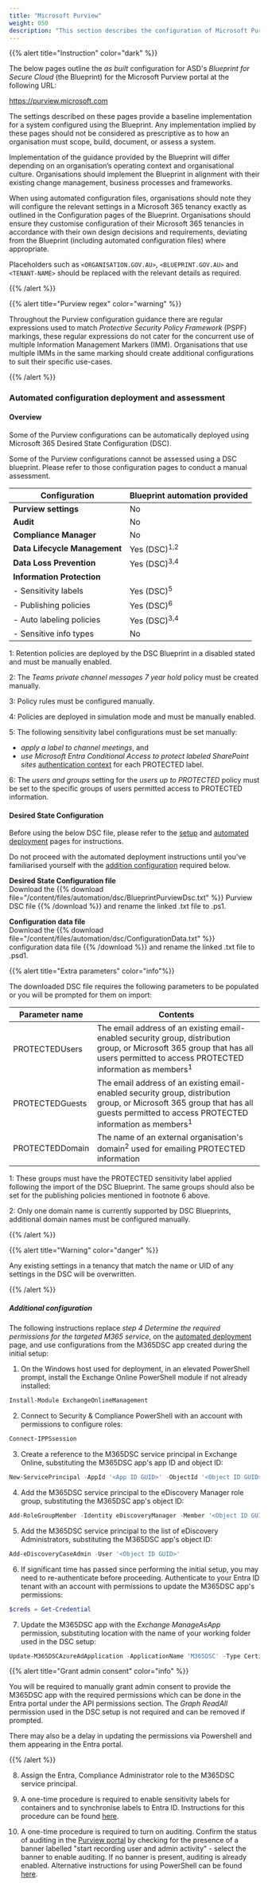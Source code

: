 ```yaml
---
title: "Microsoft Purview"
weight: 050
description: "This section describes the configuration of Microsoft Purview associated with systems built according to the guidance provided by ASD's Blueprint for Secure Cloud."
---
```


{{% alert title="Instruction" color="dark" %}}

The below pages outline the _as built_ configuration for ASD's _Blueprint for Secure Cloud_ (the Blueprint) for the Microsoft Purview portal at the following URL:

<https://purview.microsoft.com>

The settings described on these pages provide a baseline implementation for a system configured using the Blueprint. Any implementation implied by these pages should not be considered as prescriptive as to how an organisation must scope, build, document, or assess a system.

Implementation of the guidance provided by the Blueprint will differ depending on an organisation’s operating context and organisational culture. Organisations should implement the Blueprint in alignment with their existing change management, business processes and frameworks.

When using automated configuration files, organisations should note they will configure the relevant settings in a Microsoft 365 tenancy exactly as outlined in the Configuration pages of the Blueprint. Organisations should ensure they customise configuration of their Microsoft 365 tenancies in accordance with their own design decisions and requirements, deviating from the Blueprint (including automated configuration files) where appropriate.

Placeholders such as `<ORGANISATION.GOV.AU>`, `<BLUEPRINT.GOV.AU>` and `<TENANT-NAME>` should be replaced with the relevant details as required.

{{% /alert %}}

{{% alert title="Purview regex" color="warning" %}}

Throughout the Purview configuration guidance there are regular expressions used to match _Protective Security Policy Framework_ (PSPF) markings, these regular expressions do not cater for the concurrent use of multiple Information Management Markers (IMM). Organisations that use multiple IMMs in the same marking should create additional configurations to suit their specific use-cases.

{{% /alert %}}

### Automated configuration deployment and assessment

#### Overview

Some of the Purview configurations can be automatically deployed using Microsoft 365 Desired State Configuration (DSC).

Some of the Purview configurations cannot be assessed using a DSC blueprint. Please refer to those configuration pages to conduct a manual assessment.

| Configuration                 | Blueprint automation provided |
| ----------------------------- | ----------------------------- |
| **Purview settings**          | No                            |
| **Audit**                     | No                            |
| **Compliance Manager**        | No                            |
| **Data Lifecycle Management** | Yes (DSC)<sup>1,2</sup>       |
| **Data Loss Prevention**      | Yes (DSC)<sup>3,4</sup>       |
| **Information Protection**    |                               |
| - Sensitivity labels          | Yes (DSC)<sup>5</sup>         |
| - Publishing policies         | Yes (DSC)<sup>6</sup>         |
| - Auto labeling policies      | Yes (DSC)<sup>3,4</sup>       |
| - Sensitive info types        | No                            |

1: Retention policies are deployed by the DSC Blueprint in a disabled stated and must be manually enabled.

2: The _Teams private channel messages 7 year hold_ policy must be created manually.

3: Policy rules must be configured manually.

4: Policies are deployed in simulation mode and must be manually enabled.

5: The following sensitivity label configurations must be set manually:

- _apply a label to channel meetings_, and
- _use Microsoft Entra Conditional Access to protect labeled SharePoint sites_ [authentication context](/configuration/entra-id/protection/conditional-access/authentication-contexts) for each PROTECTED label.

6: The _users and groups_ setting for the _users up to PROTECTED_ policy must be set to the specific groups of users permitted access to PROTECTED information.

#### Desired State Configuration

Before using the below DSC file, please refer to the [setup](/tools/deployment-and-assessment/desired-state-configuration-setup) and [automated deployment](/tools/deployment-and-assessment/automated-deployment) pages for instructions.

Do not proceed with the automated deployment instructions until you've familiarised yourself with the [addition configuration](#additional-configuration) required below.

**Desired State Configuration file**<br>Download the {{% download file="/content/files/automation/dsc/BlueprintPurviewDsc.txt" %}} Purview DSC file {{% /download %}} and rename the linked .txt file to .ps1.

**Configuration data file**<br>Download the {{% download file="/content/files/automation/dsc/ConfigurationData.txt" %}} configuration data file {{% /download %}} and rename the linked .txt file to .psd1.

{{% alert title="Extra parameters" color="info"%}}

The downloaded DSC file requires the following parameters to be populated or you will be prompted for them on import:

| Parameter name  | Contents                                                                                                                                                                                       |
| --------------- | ---------------------------------------------------------------------------------------------------------------------------------------------------------------------------------------------- |
| PROTECTEDUsers  | The email address of an existing email-enabled security group, distribution group, or Microsoft 365 group that has all users permitted to access PROTECTED information as members<sup>1</sup>  |
| PROTECTEDGuests | The email address of an existing email-enabled security group, distribution group, or Microsoft 365 group that has all guests permitted to access PROTECTED information as members<sup>1</sup> |
| PROTECTEDDomain | The name of an external organisation's domain<sup>2</sup> used for emailing PROTECTED information                                                                                              |

1: These groups must have the PROTECTED sensitivity label applied following the import of the DSC Blueprint. The same groups should also be set for the publishing policies mentioned in footnote 6 above.

2: Only one domain name is currently supported by DSC Blueprints, additional domain names must be configured manually.

{{% /alert %}}

{{% alert title="Warning" color="danger" %}}

Any existing settings in a tenancy that match the name or UID of any settings in the DSC will be overwritten.

{{% /alert %}}

##### Additional configuration

The following instructions replace _step 4 Determine the required permissions for the targeted M365 service_, on the [automated deployment](/tools/deployment-and-assessment/automated-deployment) page, and use configurations from the M365DSC app created during the initial setup:

1. On the Windows host used for deployment, in an elevated PowerShell prompt, install the Exchange Online PowerShell module if not already installed:

```powershell
Install-Module ExchangeOnlineManagement
```

2. Connect to Security & Compliance PowerShell with an account with permissions to configure roles:

```powershell
Connect-IPPSsession
```

3. Create a reference to the M365DSC service principal in Exchange Online, substituting the M365DSC app's app ID and object ID:

```powershell
New-ServicePrincipal -AppId '<App ID GUID>' -ObjectId '<Object ID GUID>' -DisplayName 'M365DSC'
```

4. Add the M365DSC service principal to the eDiscovery Manager role group, substituting the M365DSC app's object ID:

```powershell
Add-RoleGroupMember -Identity eDiscoveryManager -Member '<Object ID GUID>'
```

5. Add the M365DSC service principal to the list of eDiscovery Administrators, substituting the M365DSC app's object ID:

```powershell
Add-eDiscoveryCaseAdmin -User '<Object ID GUID>'
```

6. If significant time has passed since performing the initial setup, you may need to re-authenticate before proceeding. Authenticate to your Entra ID tenant with an account with permissions to update the M365DSC app's permissions:

```powershell
$creds = Get-Credential
```

7. Update the M365DSC app with the _Exchange ManageAsApp_ permission, substituting location with the name of your working folder used in the DSC setup:

```powershell
Update-M365DSCAzureAdApplication -ApplicationName 'M365DSC' -Type Certificate -CertificatePath 'C:\<location>\M365DSC.cer' -Permissions @( @{Api='Exchange';PermissionName='Exchange.ManageAsApp'} ) -AdminConsent -Credential $creds
```

{{% alert title="Grant admin consent" color="info" %}}

You will be required to manually grant admin consent to provide the M365DSC app with the required permissions which can be done in the Entra portal under the API permissions section. The _Graph ReadAll_ permission used in the DSC setup is not required and can be removed if prompted.

There may also be a delay in updating the permissions via Powershell and them appearing in the Entra portal.

{{% /alert %}}

8. Assign the Entra, Compliance Administrator role to the M365DSC service principal.

9. A one-time procedure is required to enable sensitivity labels for containers and to synchronise labels to Entra ID. Instructions for this procedure can be found [here](https://learn.microsoft.com/en-au/purview/sensitivity-labels-teams-groups-sites#how-to-enable-sensitivity-labels-for-containers-and-synchronize-labels).

10. A one-time procedure is required to turn on auditing. Confirm the status of auditing in the [Purview portal](https://purview.microsoft.com/audit/auditpolicies) by checking for the presence of a banner labelled "start recording user and admin activity" - select the banner to enable auditing. If no banner is present, auditing is already enabled. Alternative instructions for using PowerShell can be found [here](https://learn.microsoft.com/en-au/purview/audit-log-enable-disable?tabs=microsoft-purview-portal#turn-on-auditing).
